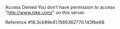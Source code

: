 Access Denied You don't have permission to access "http://www.nike.com/" on this server.

Reference #18.3cb89e41.1566362770.143fbe68